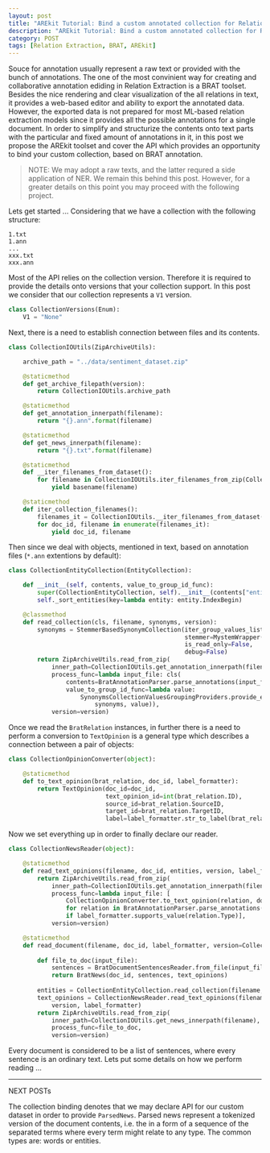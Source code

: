 ```yaml
---
layout: post
title: "AREkit Tutorial: Bind a custom annotated collection for Relation Extraction"
description: "AREkit Tutorial: Bind a custom annotated collection for Relation Extraction"
category: POST
tags: [Relation Extraction, BRAT, AREkit]
---
```


Souce for annotation usually represent a raw text or provided with the bunch of annotations. The one of the most convinient way for creating and collaborative annotation ediding in Relation Extraction is a BRAT toolset. Besides the nice rendering and clear visualization of the all relations in text, it provides a web-based editor and ability to export the annotated data. However, the exported data is not prepared for most ML-based relation extraction models since it provides all the possible annotations for a single document. In order to simplify and structurize the contents onto text parts with the particular and fixed amount of annotations in it, in this post we propose the AREkit toolset and cover the API which provides an opportunity to bind your custom collection, based on BRAT annotation.

<!--more-->

> NOTE: We may adopt a raw texts, and the latter requred a side application of NER. We remain this behind this post. However, for a greater details on this point you may proceed with the following project.

Lets get started ... Considering that we have a collection with the following structure:

```
1.txt
1.ann
...
xxx.txt
xxx.ann
```

Most of the API relies on the collection version. Therefore it is required to provide the details onto versions that your collection support.
In this post we consider that our collection represents a `V1` version.
```python
class CollectionVersions(Enum):
    V1 = "None"
```

Next, there is a need to establish connection between files and its contents.
```python
class CollectionIOUtils(ZipArchiveUtils):

    archive_path = "../data/sentiment_dataset.zip"

    @staticmethod
    def get_archive_filepath(version):
        return CollectionIOUtils.archive_path

    @staticmethod
    def get_annotation_innerpath(filename):
        return "{}.ann".format(filename)

    @staticmethod
    def get_news_innerpath(filename):
        return "{}.txt".format(filename)

    @staticmethod
    def __iter_filenames_from_dataset():
        for filename in CollectionIOUtils.iter_filenames_from_zip(CollectionVersions.V1):
            yield basename(filename)

    @staticmethod
    def iter_collection_filenames():
        filenames_it = CollectionIOUtils.__iter_filenames_from_dataset()
        for doc_id, filename in enumerate(filenames_it):
            yield doc_id, filename
```

Then since we deal with objects, mentioned in text, based on annotation files (`*.ann` extentions by default):
```python
class CollectionEntityCollection(EntityCollection):

    def __init__(self, contents, value_to_group_id_func):
        super(CollectionEntityCollection, self).__init__(contents["entities"], value_to_group_id_func)
        self._sort_entities(key=lambda entity: entity.IndexBegin)

    @classmethod
    def read_collection(cls, filename, synonyms, version):
        synonyms = StemmerBasedSynonymCollection(iter_group_values_lists=[],
                                                 stemmer=MystemWrapper(),
                                                 is_read_only=False,
                                                 debug=False)
        return ZipArchiveUtils.read_from_zip(
            inner_path=CollectionIOUtils.get_annotation_innerpath(filename),
            process_func=lambda input_file: cls(
                contents=BratAnnotationParser.parse_annotations(input_file),
                value_to_group_id_func=lambda value:
                    SynonymsCollectionValuesGroupingProviders.provide_existed_or_register_missed_value(
                        synonyms, value)),
            version=version)
```

Once we read the `BratRelation` instances, in further there is a need to perform a conversion to `TextOpinion` 
is a general type which describes a connection between a pair of objects:
```python
class CollectionOpinionConverter(object):

    @staticmethod
    def to_text_opinion(brat_relation, doc_id, label_formatter):
        return TextOpinion(doc_id=doc_id,
                           text_opinion_id=int(brat_relation.ID),
                           source_id=brat_relation.SourceID,
                           target_id=brat_relation.TargetID,
                           label=label_formatter.str_to_label(brat_relation.Type))
```

Now we set everything up in order to finally declare our reader.
```python
class CollectionNewsReader(object):

    @staticmethod
    def read_text_opinions(filename, doc_id, entities, version, label_formatter):
        return ZipArchiveUtils.read_from_zip(
            inner_path=CollectionIOUtils.get_annotation_innerpath(filename),
            process_func=lambda input_file: [
                CollectionOpinionConverter.to_text_opinion(relation, doc_id, label_formatter)
                for relation in BratAnnotationParser.parse_annotations(input_file)["relations"]
                if label_formatter.supports_value(relation.Type)],
            version=version)

    @staticmethod
    def read_document(filename, doc_id, label_formatter, version=CollectionVersions.V1):
        
        def file_to_doc(input_file):
            sentences = BratDocumentSentencesReader.from_file(input_file, entities)
            return BratNews(doc_id, sentences, text_opinions)
            
        entities = CollectionEntityCollection.read_collection(filename, synonyms, version)
        text_opinions = CollectionNewsReader.read_text_opinions(filename, doc_id, entities, 
            version, label_formatter)
        return ZipArchiveUtils.read_from_zip(
            inner_path=CollectionIOUtils.get_news_innerpath(filename),
            process_func=file_to_doc,
            version=version)
```

Every document is considered to be a list of sentences, where every sentence is an ordinary text. Lets put some details on how we perform reading ...

-------------------------------------
NEXT POSTs

The collection binding denotes that we may declare API for our custom dataset in order to provide `ParsedNews`.
Parsed news represent a tokenized version of the document contents, i.e. the in a form of a sequence of the separated terms where every term might relate to any type. The common types are: words or entities.
